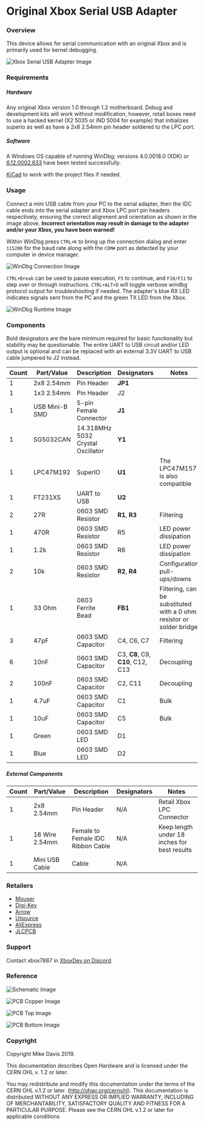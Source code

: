 
# Original Xbox Serial USB Adapter

### Overview

This device allows for serial communication with an original Xbox and is primarily used for kernel debugging.

![Xbox Serial USB Adapter Image](images/adapter.png?raw=true "Xbox Serial USB Adapter")

### Requirements

##### Hardware

Any original Xbox version 1.0 through 1.2 motherboard.
Debug and development kits will work without modification, however, retail boxes need to use a hacked kernel (X2 5035 or iND 5004 for example) that initializes superio as well as have a 2x8 2.54mm pin header soldered to the LPC port.

##### Software

A Windows OS capable of running WinDbg; versions 4.0.0018.0 (XDK) or [6.12.0002.633](http://download.microsoft.com/download/A/6/A/A6AC035D-DA3F-4F0C-ADA4-37C8E5D34E3D/setup/WinSDKDebuggingTools/dbg_x86.msi) have been tested successfully.

[KiCad](http://kicad-pcb.org/download/) to work with the project files if needed.

### Usage

Connect a mini USB cable from your PC to the serial adapter, then the IDC cable ends into the serial adapter and Xbox LPC port pin headers respectively, ensuring the correct alignment and orientation as shown in the image above. **Incorrect orientation may result in damage to the adapter and/or your Xbox, you have been warned!**

Within WinDbg press `CTRL+K` to bring up the connection dialog and enter `115200` for the baud rate along with the `COM#` port as detected by your computer in device manager.

![WinDbg Connection Image](images/windbg-connect.png?raw=true "WinDbg Connection")

`CTRL+Break` can be used to pause execution, `F5` to continue, and `F10/F11` to step over or through instructions.
`CTRL+ALT+D` will toggle verbose windbg protocol output for troubleshooting if needed.
The adapter's blue RX LED indicates signals sent from the PC and the green TX LED from the Xbox. 

![WinDbg Runtime Image](images/windbg-runtime.png?raw=true "WinDbg Runtime")

### Components

Bold designators are the bare minimum required for basic functionality but stability may be questionable. The entire UART to USB circuit and/or LED output is optional and can be replaced with an external 3.3V UART to USB cable jumpered to J2 instead.

| Count | Part/Value | Description | Designators | Notes |
| - | - | - | - | - |
| 1  | 2x8 2.54mm | Pin Header | **JP1** | |
| 1  | 1x3 2.54mm | Pin Header | J2 | |
| 1  | USB Mini-B SMD | 5-pin Female Connector  | **J1** | |
| 1  | SG5032CAN | 14.318MHz 5032 Crystal Oscillator | **Y1** | |
| 1  | LPC47M192 | SuperIO | **U1** | The LPC47M157 is also compatible |
| 1  | FT231XS | UART to USB | **U2** | |
| 2  | 27R | 0603 SMD Resistor | **R1**, **R3** | Filtering |
| 1  | 470R | 0603 SMD Resistor | R5 | LED power dissipation |
| 1  | 1.2k | 0603 SMD Resistor | R6 | LED power dissipation  |
| 2  | 10k | 0603 SMD Resistor | **R2**, **R4** | Configuration pull-ups/downs |
| 1  | 33 Ohm | 0603 Ferrite Bead | **FB1** | Filtering, can be substituted with a 0 ohm resistor or solder bridge |
| 3  | 47pF | 0603 SMD Capacitor | C4, C6, C7 | Filtering |
| 6  | 10nF | 0603 SMD Capacitor | C3, **C8**, C9, **C10**, C12, C13 | Decoupling |
| 2  | 100nF | 0603 SMD Capacitor | C2, C11 | Decoupling |
| 1  | 4.7uF | 0603 SMD Capacitor | C1 | Bulk |
| 1  | 10uF | 0603 SMD Capacitor | C5 | Bulk |
| 1  | Green | 0603 SMD LED | D1 | |
| 1  | Blue | 0603 SMD LED | D2 | |

##### External Components

| Count | Part/Value | Description | Designators | Notes |
| - | - | - | - | - |
| 1 | 2x8 2.54mm | Pin Header | N/A | Retail Xbox LPC Connector |
| 1 | 16 Wire 2.54mm | Female to Female IDC Ribbon Cable | N/A | Keep length under 18 inches for best results |
| 1 | Mini USB Cable | Cable | N/A | |

### Retailers

* [Mouser](https://www.mouser.com/)
* [Digi-Key](https://www.digikey.com/)
* [Arrow](https://www.arrow.com/)
* [Utsource](https://www.utsource.net/)
* [AliExpress](https://www.aliexpress.com/)
* [JLCPCB](https://jlcpcb.com/)

### Support

Contact xbox7887 in [XboxDev on Discord](https://discord.gg/WxJPPyz).

### Reference

![Schematic Image](images/schematic.png?raw=true "Schematic Runtime")

![PCB Copper Image](images/pcb-copper.png?raw=true "PCB Copper Runtime")

![PCB Top Image](images/pcb-top.png?raw=true "PCB Top Runtime")

![PCB Bottom Image](images/pcb-bottom.png?raw=true "PCB Bottom Runtime")

### Copyright

Copyright Mike Davis 2019.

This documentation describes Open Hardware and is licensed under the
CERN OHL v. 1.2 or later.

You may redistribute and modify this documentation under the terms of the
CERN OHL v.1.2 or later. (http://ohwr.org/cernohl). This documentation is distributed
WITHOUT ANY EXPRESS OR IMPLIED WARRANTY, INCLUDING OF
MERCHANTABILITY, SATISFACTORY QUALITY AND FITNESS FOR A
PARTICULAR PURPOSE. Please see the CERN OHL v.1.2 or later for applicable
conditions
